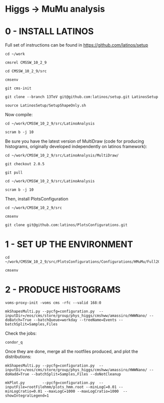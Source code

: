 Higgs -> MuMu analysis
======================

# 0 - INSTALL LATINOS

Full set of instructions can be found in https://github.com/latinos/setup

    cd ~/work

    cmsrel CMSSW_10_2_9

    cd CMSSW_10_2_9/src

    cmsenv

    git cms-init

    git clone --branch 13TeV git@github.com:latinos/setup.git LatinosSetup	

    source LatinosSetup/SetupShapeOnly.sh

Now compile:

    cd ~/work/CMSSW_10_2_9/src/LatinoAnalysis

    scram b -j 10

Be sure you have the latest version of MultiDraw (code for producing histograms, originally developed independently on latinos framework):

    cd ~/work/CMSSW_10_2_9/src/LatinoAnalysis/MultiDraw/

    git checkout 2.0.5

    git pull

    cd ~/work/CMSSW_10_2_9/src/LatinoAnalysis

    scram b -j 10

Then, install PlotsConfiguration

    cd ~/work/CMSSW_10_2_9/src

    cmsenv

    git clone git@github.com:latinos/PlotsConfigurations.git

# 1 - SET UP THE ENVIRONMENT

    cd ~/work/CMSSW_10_2_9/src/PlotsConfigurations/Configurations/HMuMu/Full2016

    cmsenv

# 2 - PRODUCE HISTOGRAMS
  
    voms-proxy-init -voms cms -rfc --valid 168:0
 
    mkShapesMulti.py --pycfg=configuration.py  --inputDir=/eos/cms/store/group/phys_higgs/cmshww/amassiro/HWWNano/ --doBatch=True --batchQueue=workday --treeName=Events --batchSplit=Samples,Files
 
Check the jobs:

    condor_q

Once they are done, merge all the rootfiles produced, and plot the distributions:

    mkShapesMulti.py --pycfg=configuration.py  --inputDir=/eos/cms/store/group/phys_higgs/cmshww/amassiro/HWWNano/ --doHadd=True --batchSplit=Samples,Files --doNotCleanup
 
    mkPlot.py        --pycfg=configuration.py  --inputFile=rootFilehmm/plots_hmm.root --minLogC=0.01 --minLogCratio=0.01 --maxLogC=1000 --maxLogCratio=1000  --showIntegralLegend=1 

